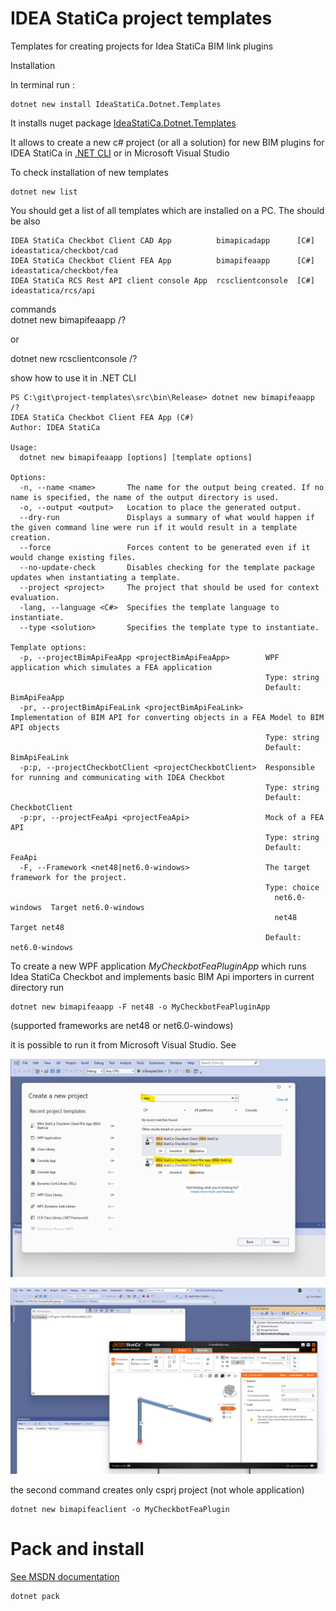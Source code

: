 # IDEA StatiCa project templates

Templates for creating projects for Idea StatiCa BIM link plugins

Installation

In terminal run  :
```
dotnet new install IdeaStatiCa.Dotnet.Templates
```

It installs nuget package
[IdeaStatiCa.Dotnet.Templates](https://www.nuget.org/packages/IdeaStatiCa.Dotnet.Templates/)

It allows to create a new c# project (or all a solution) for new BIM plugins for IDEA StatiCa in [.NET CLI](https://learn.microsoft.com/en-us/dotnet/core/tools/) or in Microsoft Visual Studio

To check installation of new templates

```
dotnet new list
```

You should get a list of all templates which are installed on a PC. The should be also

```
IDEA StatiCa Checkbot Client CAD App          bimapicadapp      [C#]      ideastatica/checkbot/cad
IDEA StatiCa Checkbot Client FEA App          bimapifeaapp      [C#]      ideastatica/checkbot/fea
IDEA StatiCa RCS Rest API client console App  rcsclientconsole  [C#]      ideastatica/rcs/api
```

commands  
dotnet new bimapifeaapp /?

or 

dotnet new rcsclientconsole /?

show how to use it in .NET CLI

```
PS C:\git\project-templates\src\bin\Release> dotnet new bimapifeaapp /?
IDEA StatiCa Checkbot Client FEA App (C#)
Author: IDEA StatiCa

Usage:
  dotnet new bimapifeaapp [options] [template options]

Options:
  -n, --name <name>       The name for the output being created. If no name is specified, the name of the output directory is used.
  -o, --output <output>   Location to place the generated output.
  --dry-run               Displays a summary of what would happen if the given command line were run if it would result in a template creation.
  --force                 Forces content to be generated even if it would change existing files.
  --no-update-check       Disables checking for the template package updates when instantiating a template.
  --project <project>     The project that should be used for context evaluation.
  -lang, --language <C#>  Specifies the template language to instantiate.
  --type <solution>       Specifies the template type to instantiate.

Template options:
  -p, --projectBimApiFeaApp <projectBimApiFeaApp>        WPF application which simulates a FEA application
                                                         Type: string
                                                         Default: BimApiFeaApp
  -pr, --projectBimApiFeaLink <projectBimApiFeaLink>     Implementation of BIM API for converting objects in a FEA Model to BIM API objects
                                                         Type: string
                                                         Default: BimApiFeaLink
  -p:p, --projectCheckbotClient <projectCheckbotClient>  Responsible for running and communicating with IDEA Checkbot
                                                         Type: string
                                                         Default: CheckbotClient
  -p:pr, --projectFeaApi <projectFeaApi>                 Mock of a FEA API
                                                         Type: string
                                                         Default: FeaApi
  -F, --Framework <net48|net6.0-windows>                 The target framework for the project.
                                                         Type: choice
                                                           net6.0-windows  Target net6.0-windows
                                                           net48           Target net48
                                                         Default: net6.0-windows
```

To create a new WPF application *MyCheckbotFeaPluginApp* which runs Idea StatiCa Checkbot and implements basic BIM Api importers in current directory run 

```
dotnet new bimapifeaapp -F net48 -o MyCheckbotFeaPluginApp
```

 (supported frameworks are net48 or net6.0-windows)

 it is possible to run it from Microsoft Visual Studio. See

 ![Create new project](media/new-project-vs-wizard.png?raw=true "Create new project")

  ![MyCheckbotFeaPluginApp](media/MyCheckbotFeaPluginApp.png?raw=true "MyCheckbotFeaPluginApp")

the second command creates only csprj project (not whole application)

```
dotnet new bimapifeaclient -o MyCheckbotFeaPlugin
```

# Pack and install

[See MSDN documentation](https://learn.microsoft.com/en-us/dotnet/core/tutorials/cli-templates-create-template-package?pivots=dotnet-8-0)

```
dotnet pack
```

